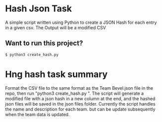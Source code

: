 # Hash Json Task

A simple script written using Python to create a JSON Hash for each entry in a given csv. The Output will be a modified CSV 

## Want to run this project?

```
$ python3 create_hash.py
```

# Hng hash task summary
Format the CSV file to the same format as the Team Bevel.json file in the repo, then run "python3 create_hash.py ". The script will generate a modified file with a json hash in a new column at the end, and the hashed json files will be saved in the json files folder. Currently the script handles the name and description for each team. but can be update subsequently when the team data is updated.